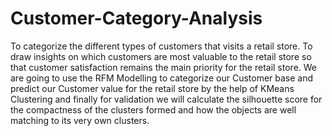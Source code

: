 # Customer-Category-Analysis
To categorize the different types of customers that visits a retail store. To draw insights on which customers are most valuable to the retail store so that customer satisfaction remains the main priority for the retail store. 
We are going to use the RFM Modelling to categorize our Customer base and predict our Customer value for the retail store by the help of KMeans Clustering and finally for validation we will calculate the silhouette score for the compactness of the clusters formed and how the objects are well matching to its very own clusters.
